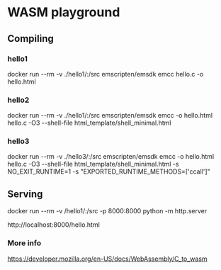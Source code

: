 # WASM playground

## Compiling

### hello1
docker run --rm -v ./hello1/:/src emscripten/emsdk emcc hello.c -o hello.html

### hello2
docker run --rm -v ./hello1/:/src emscripten/emsdk emcc -o hello.html hello.c -O3 --shell-file html_template/shell_minimal.html

### hello3
docker run --rm -v ./hello3/:/src emscripten/emsdk emcc -o hello.html hello.c -O3 --shell-file html_template/shell_minimal.html -s NO_EXIT_RUNTIME=1 -s "EXPORTED_RUNTIME_METHODS=['ccall']"

## Serving

docker run --rm -v /hello1/:/src -p 8000:8000 python -m http.server

http://localhost:8000/hello.html

### More info
https://developer.mozilla.org/en-US/docs/WebAssembly/C_to_wasm

